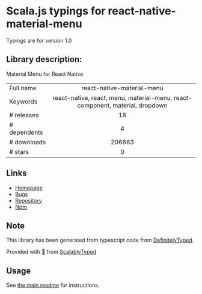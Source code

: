 
# Scala.js typings for react-native-material-menu

Typings are for version 1.0

## Library description:
Material Menu for React Native

|                    |                 |
| ------------------ | :-------------: |
| Full name          | react-native-material-menu |
| Keywords           | react-native, react, menu, material-menu, react-component, material, dropdown |
| # releases         | 18 |
| # dependents       | 4 |
| # downloads        | 206663 |
| # stars            | 0 |

## Links
- [Homepage](https://github.com/mxck/react-native-material-menu#readme)
- [Bugs](https://github.com/mxck/react-native-material-menu/issues)
- [Repository](https://github.com/mxck/react-native-material-menu)
- [Npm](https://www.npmjs.com/package/react-native-material-menu)
    


## Note
This library has been generated from typescript code from [DefinitelyTyped](https://definitelytyped.org).

Provided with :purple_heart: from [ScalablyTyped](https://github.com/oyvindberg/ScalablyTyped)

## Usage
See [the main readme](../../readme.md) for instructions.


